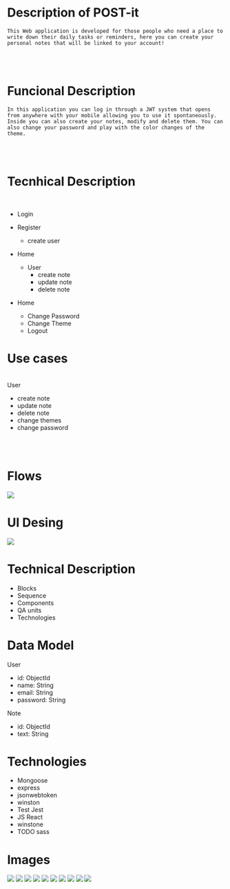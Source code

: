 # Description of POST-it
    
    This Web application is developed for those people who need a place to write down their daily tasks or reminders, here you can create your personal notes that will be linked to your account!
<br>
<br>

# Funcional Description

    In this application you can log in through a JWT system that opens from anywhere with your mobile allowing you to use it spontaneously. Inside you can also create your notes, modify and delete them. You can also change your password and play with the color changes of the theme.
<br>
<br>

# Tecnhical Description
<br>

- Login

- Register
    - create user

- Home
    - User
        - create note
        - update note
        - delete note

- Home
    - Change Password
    - Change Theme
    - Logout

# Use cases

<br>
User

 - create note
 - update note
 - delete note
 - change themes
 - change password
<br>
<br>

# Flows

![](./imgs/flow.png)

#  UI Desing

![](./imgs/UI%20Desing.png)

# Technical Description

 - Blocks
 - Sequence
 - Components
 - QA units
 - Technologies


# Data Model

User
- id: ObjectId
- name: String
- email: String
- password: String


Note
- id: ObjectId
- text: String

# Technologies 

 - Mongoose
 - express
 - jsonwebtoken
 - winston
 - Test Jest
 - JS React
 - winstone
 - TODO sass

# Images

![](./imgs/Feedback%20email%20empty.jpg)
![](./imgs/Feedback%20email%20not-Valid.jpg)
![](./imgs/Feedback%20less%208%20chart.jpg)
![](./imgs/FeedbackWrongCredentials.jpg)
![](./imgs/Login.jpg.jpg)
![](./imgs/Register.jpg)
![](./imgs/Home.jpg)
![](./imgs/HomeComplete.jpg)
![](./imgs/ToggleTheme.jpg)
![](./imgs/updatePassword.jpg)

